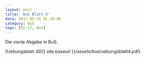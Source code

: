```yaml
---
layout: post
title: 'BuS Blatt 4'
date: 2017-05-31 01:20:00
category: BuS
tags: [SS-17, BuS]
---
```


Die vierte Abgabe in BuS.

[Uebungsblatt 4]({{ site.baseurl }}/assets/bus/uebungsblatt4.pdf)